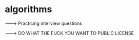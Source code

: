 # algorithms
---> Practicing interview questions 

---> DO WHAT THE FUCK YOU WANT TO PUBLIC LICENSE 
